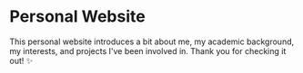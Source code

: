 # Personal Website
 
This personal website introduces a bit about me, my academic background, my interests, and projects I've been involved in. Thank you for checking it out! ✨
